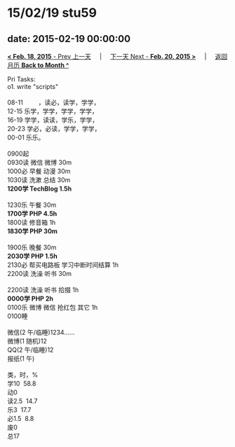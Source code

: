 # 15/02/19 stu59

date: 2015-02-19 00:00:00
---
[**< Feb. 18, 2015** - Prev 上一天](/lifelogs/2015/02/d18.html) &nbsp; &nbsp; | &nbsp; &nbsp; [下一天 Next - **Feb. 20, 2015 >**](/lifelogs/2015/02/d20.html) &nbsp; &nbsp; |  &nbsp; &nbsp; [返回月历 **Back to Month ^**](/lifelogs/2015/02/index.html)
<br/><div>Pri Tasks:<br/>o1. write "scripts"<div><br/></div>08-11         ，读必，读学，学学，<br/>12-15 乐学，学学，学学，学学，<br/>16-19 学学，读读，学乐，学学，<br/>20-23 学必，必读，学学，学学，</div><div>00-01 乐乐。<br/><div><br/></div>0900起<br/>0930读 微信 微博 30m<br/>1000必 早餐 动漫 30m</div><div>1030读 洗漱 总结 30m</div><div><b>1200学 TechBlog 1.5h</b><div><br/></div>1230乐 午餐 30m<br/><b>1700学 PHP 4.5h</b></div><div>1800读 修音箱 1h</div><div><b>1830学 PHP 30m</b></div><div><div><br/></div>1900乐 晚餐 30m<br/><b>2030学 PHP 1.5h</b></div><div>2130必 帮买电路板 学习中断时间结算 1h</div><div>2200读 洗澡 听书 30m</div><div><div><br/></div>2200读 洗澡 听书 拾掇 1h</div><div><b>0000学 PHP 2h</b><br/>0100乐 微博 微信 抢红包 其它 1h<br/>0100睡<div><br/></div>微信(2 午/临睡)1234……<br/>微博(1 随机)12<br/>QQ(2 午/临睡)12<br/>报纸(1 午)<div><br/></div>类，时，%<br/>学10  58.8<br/>动0<br/>读2.5  14.7<br/>乐3  17.7<br/>必1.5  8.8<br/>废0<br/>总17</div>
